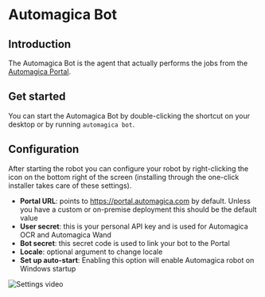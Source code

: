 # Automagica Bot

## Introduction

The Automagica Bot is the agent that actually performs the jobs from the [Automagica Portal](portal.md). 

## Get started 

You can start the Automagica Bot by double-clicking the shortcut on your desktop or by running `automagica bot`.

## Configuration

After starting the robot you can configure your robot by right-clicking the icon on the bottom right of the screen (installing through the one-click installer takes care of these settings).

- __Portal URL__: points to https://portal.automagica.com by default. Unless you have a custom or on-premise deployment this should be the default value
- __User secret__: this is your personal API key and is used for Automagica OCR and Automagica Wand
- __Bot secret__: this secret code is used to link your bot to the Portal
- __Locale__: optional argument to change locale
- __Set up auto-start__: Enabling this option will enable Automagica robot on Windows startup

![Settings video](https://i.imgur.com/DK4ZeJr.gif)